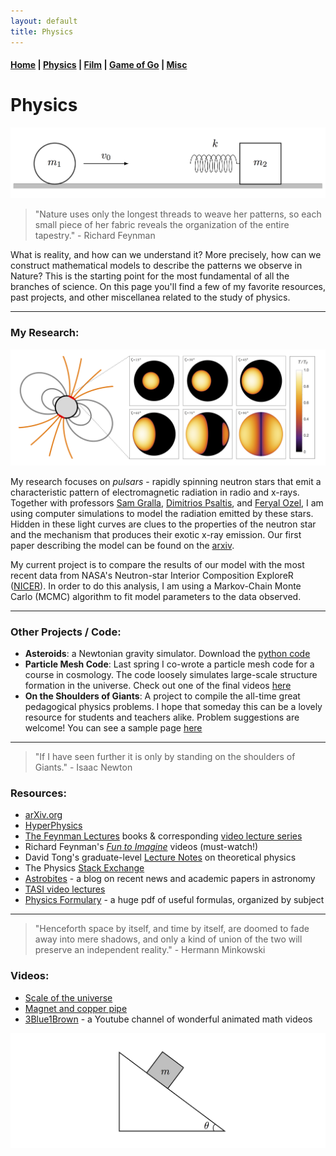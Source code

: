 ```yaml
---
layout: default
title: Physics
---
```


#### [Home](index.md) | [Physics](physics.md) | [Film](film.md) | [Game of Go](go.md) | [Misc](misc.md)

# Physics

![physics image](/images/physics_diagram.png)


> "Nature uses only the longest threads to weave her patterns, so each small piece of her fabric reveals the organization of the entire tapestry." - Richard Feynman

What is reality, and how can we understand it? More precisely, how can we construct mathematical models to describe the patterns we observe in Nature? This is the starting point for the most fundamental of all the branches of science. On this page you'll find a few of my favorite resources, past projects, and other miscellanea related to the study of physics.

---

### My Research:

![pulsars](/images/Fig1_dipole.png)

My research focuses on *pulsars* - rapidly spinning neutron stars that emit a characteristic pattern of electromagnetic radiation in radio and x-rays. Together with professors [Sam Gralla](http://w3.physics.arizona.edu/people/sam-gralla), [Dimitrios Psaltis](http://xtreme.as.arizona.edu/~dpsaltis/), and [Feryal Ozel](http://xtreme.as.arizona.edu/~fozel/), I am using computer simulations to model the radiation emitted by these stars. Hidden in these light curves are clues to the properties of the neutron star and the mechanism that produces their exotic x-ray emission. Our first paper describing the model can be found on the [arxiv](https://arxiv.org/abs/1904.11534). 

My current project is to compare the results of our model with the most recent data from NASA's Neutron-star Interior Composition ExploreR ([NICER](https://www.nasa.gov/nicer)). In order to do this analysis, I am using a Markov-Chain Monte Carlo (MCMC) algorithm to fit model parameters to the data observed. 


---

### Other Projects / Code:

* **Asteroids**: a Newtonian gravity simulator. Download the [python code](https://github.com/WSLockhart/Asteroids)
* **Particle Mesh Code**: Last spring I co-wrote a particle mesh code for a course in cosmology. The code loosely simulates large-scale structure formation in the universe. Check out one of the final videos [here](https://www.youtube.com/watch?v=aPW5df8Cvrc)
* **On the Shoulders of Giants**: A project to compile the all-time great pedagogical physics problems. I hope that someday this can be a lovely resource for students and teachers alike. Problem suggestions are welcome! You can see a sample page [here](/docs/TimelessProblems_sample.pdf)

---

> "If I have seen further it is only by standing on the shoulders of Giants." - Isaac Newton

### Resources:

* [arXiv.org](https://arxiv.org/)
* [HyperPhysics](http://hyperphysics.phy-astr.gsu.edu/hbase/index.html)
* [The Feynman Lectures](http://www.feynmanlectures.caltech.edu/info/) books & corresponding [video lecture series](http://www.cornell.edu/video/playlist/richard-feynman-messenger-lectures)
* Richard Feynman's [*Fun to Imagine*](https://www.youtube.com/playlist?list=PLF68C9368E6723478) videos (must-watch!)
* David Tong's graduate-level [Lecture Notes](http://www.damtp.cam.ac.uk/user/tong/teaching.html) on theoretical physics
* The Physics [Stack Exchange](https://physics.stackexchange.com/)
* [Astrobites](https://astrobites.org/) - a blog on recent news and academic papers in astronomy 
* [TASI video lectures](https://physicslearning.colorado.edu/tasi/)
* [Physics Formulary](https://physics.illinois.edu/academics/graduates/physics-formulary.pdf) - a huge pdf of useful formulas, organized by subject

---

> "Henceforth space by itself, and time by itself, are doomed to fade away into mere shadows, 
and only a kind of union of the two will preserve an independent reality."  - Hermann Minkowski

### Videos:

* [Scale of the universe](https://www.youtube.com/watch?v=GoW8Tf7hTGA)
* [Magnet and copper pipe](https://www.youtube.com/watch?v=5BeFoz3Ypo4)
* [3Blue1Brown](https://www.youtube.com/channel/UCYO_jab_esuFRV4b17AJtAw) - a Youtube channel of wonderful animated math videos


![physics image](/images/physics_diagram3.png)



<!--
- [Minute Physics](https://www.youtube.com/channel/UCUHW94eEFW7hkUMVaZz4eDg)
- [Physics Girl](https://www.youtube.com/user/physicswoman)
<img src="https://github.com/WSLockhart/Physics/blob/master/go_position_cropped.png" height="200">
<img {
    opacity: 0.5;
    filter: alpha(opacity=50); /* For IE8 and earlier */
}
-->
